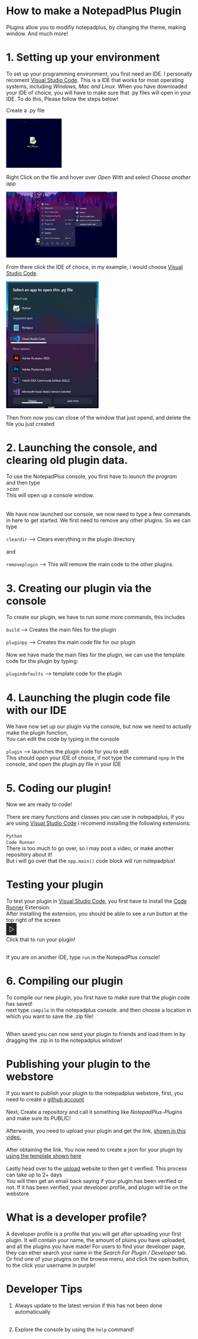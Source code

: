 # How to make a NotepadPlus Plugin

Plugins allow you to modifiy notepadplus, by changing the theme, making window. And much more!

# 1. Setting up your environment

To set up your programming environment, you first need an IDE. I personally recoment <a href="https://code.visualstudio.com/download">Visual Studio Code</a>. This is a IDE that works for most operating systems, including <i>Windows, Mac and Linux</i>. When you have downloaded your IDE of choice, you will have to make sure that .py files will open in your IDE. To do this, Please follow the steps below!

Create a .py file

<img src="https://raw.githubusercontent.com/FinGymPlayz/NotepadPlus-PluginTutorial/main/file_creation.png" width=150>

Right Click on the file and hover over <i>Open With</i> and select <i>Choose another app</i>

<img src="https://raw.githubusercontent.com/FinGymPlayz/NotepadPlus-PluginTutorial/main/choose_another_app.png" width=300>

From there click the IDE of choice, in my example, i would choose <a href="https://code.visualstudio.com/download">Visual Studio Code</a>.

<img src="https://raw.githubusercontent.com/FinGymPlayz/NotepadPlus-PluginTutorial/main/chose.png" width=250>

Then from now you can close of the window that just opend, and delete the file you just created

# 2. Launching the console, and clearing old plugin data.

To use the NotepadPlus console, you first have to <i>launch the program</i><br>
and then type<br>
<i>>con</i><br>
This will open up a console window.<br><br>
<br>
We have now launched our console, we now need to type a few commands in here to get started. We first need to remove any other plugins. So we can type<br><br>
`cleardir` --> Clears everything in the plugin directory<br>
<br>
and<br>
<br>
`removeplugin` --> This will remove the main code to the other plugins.

# 3. Creating our plugin via the console

To create our plugin, we have to run some more commands, this includes<br>
<br>
`build` --> Creates the main files for the plugin<br>
<br>
`pluginpy` --> Creates the main code file for our plugin<br>
<br>
Now we have made the main files for the plugin, we can use the template code for the plugin by typing:<br>
<br>
`plugindefaults` --> template code for the plugin
<br>

# 4. Launching the plugin code file with our IDE

We have now set up our plugin via the console, but now we need to actually make the plugin function,<br>
You can edit the code by typing in the console<br>
<br>
`plugin` --> launches the plugin code for you to edit
<br>
This should open your IDE of choice, if not type the command `npnp` in the console, and open the plugin.py file in your IDE
<br>
# 5. Coding our plugin!

Now we are ready to code!<br>
<br>
There are many functions and classes you can use in notepadplus, if you are using <a href="https://code.visualstudio.com/download">Visual Studio Code</a> i recomend installing the following extensions:<br>
<br>
`Python`
<br>
`Code Runner`
<br>
There is too much to go over, so i may post a video, or make another repository about it!<br>
But i will go over that the `npp.main()` code block will run notepadplus!
# Testing your plugin

To test your plugin in <a href="https://code.visualstudio.com/download">Visual Studio Code</a>, you first have to install the [Code Runner](https://marketplace.visualstudio.com/items?itemName=formulahendry.code-runner) Extension.<br>
After installing the extension, you should be able to see a run button at the top right of the screen<br>
<img src="https://raw.githubusercontent.com/FinGymPlayz/NotepadPlus-PluginTutorial/main/run_btn.png"><br>
Click that to run your plugin!<br><br>


If you are on another IDE, type `run` in the NotepadPlus console!

# 6. Compiling our plugin

To compile our new plugin, you first have to make sure that the plugin code has saved!<br>
next type `compile` in the notepadplus console. and then choose a location in which you want to save the .zip file!<br><br>

When saved you can now send your plugin to friends and load them in by dragging the .zip in to the notepadplus window!

# Publishing your plugin to the webstore

If you want to publish your plugin to the notepadplus webstore, first, you need to create a [github account](https://github.com/)<br><br>
Next, Create a repository and call it something like <i>NotepadPlus-Plugins</i> and make sure its PUBLIC!<br><br>
Afterwards, you need to upload your plugin and get the link, [shown in this video.](https://youtu.be/r8772QHvOXo)<br><br>
After obtaining the link. You now need to create a json for your plugin by [using the template shown here](http://npnp.lifeserverf.org/json)<br><br>
Lastly head over to the [upload](http://npnp.lifeserverf.org/upload) website to then get it verified. This process can take up to 2+ days<br>You will then get an email back saying if your plugin has been verified or not. If it has been verified, your developer profile, and plugin will be on the webstore<br>

# What is a developer profile?

A developer profile is a profile that you will get after uploading your first plugin. It will contain your name, the amount of pluins you have uploaded, and all the plugins you have made! For users to find your developer page, they can ether search your name in the <i>Search For Plugin / Developer</i> tab. Or find one of your plugins on the browse menu, and click the open button, to the click your username in purple!

# Developer Tips

1. Always update to the latest version if this has not been done automaticually<br><br>

2. Explore the console by using the `help` command!

